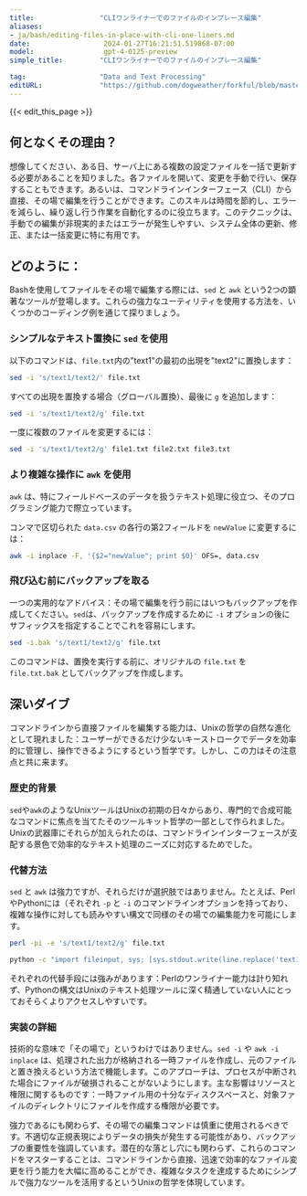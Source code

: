 ```yaml
---
title:                "CLIワンライナーでのファイルのインプレース編集"
aliases:
- ja/bash/editing-files-in-place-with-cli-one-liners.md
date:                  2024-01-27T16:21:51.519868-07:00
model:                 gpt-4-0125-preview
simple_title:         "CLIワンライナーでのファイルのインプレース編集"

tag:                  "Data and Text Processing"
editURL:              "https://github.com/dogweather/forkful/blob/master/content/ja/bash/editing-files-in-place-with-cli-one-liners.md"
---
```


{{< edit_this_page >}}

## 何となくその理由？

想像してください、ある日、サーバ上にある複数の設定ファイルを一括で更新する必要があることを知りました。各ファイルを開いて、変更を手動で行い、保存することもできます。あるいは、コマンドラインインターフェース（CLI）から直接、その場で編集を行うことができます。このスキルは時間を節約し、エラーを減らし、繰り返し行う作業を自動化するのに役立ちます。このテクニックは、手動での編集が非現実的またはエラーが発生しやすい、システム全体の更新、修正、または一括変更に特に有用です。

## どのように：

Bashを使用してファイルをその場で編集する際には、`sed` と `awk` という2つの顕著なツールが登場します。これらの強力なユーティリティを使用する方法を、いくつかのコーディング例を通じて探りましょう。

### シンプルなテキスト置換に `sed` を使用

以下のコマンドは、`file.txt`内の"text1"の最初の出現を"text2"に置換します：

```Bash
sed -i 's/text1/text2/' file.txt
```

すべての出現を置換する場合（グローバル置換）、最後に `g` を追加します：

```Bash
sed -i 's/text1/text2/g' file.txt
```

一度に複数のファイルを変更するには：

```Bash
sed -i 's/text1/text2/g' file1.txt file2.txt file3.txt
```

### より複雑な操作に `awk` を使用

`awk` は、特にフィールドベースのデータを扱うテキスト処理に役立つ、そのプログラミング能力で際立っています。

コンマで区切られた `data.csv` の各行の第2フィールドを `newValue` に変更するには：

```Bash
awk -i inplace -F, '{$2="newValue"; print $0}' OFS=, data.csv
```

### 飛び込む前にバックアップを取る

一つの実用的なアドバイス：その場で編集を行う前にはいつもバックアップを作成してください。`sed`は、バックアップを作成するために `-i` オプションの後にサフィックスを指定することでこれを容易にします。

```Bash
sed -i.bak 's/text1/text2/g' file.txt
```

このコマンドは、置換を実行する前に、オリジナルの `file.txt` を `file.txt.bak` としてバックアップを作成します。

## 深いダイブ

コマンドラインから直接ファイルを編集する能力は、Unixの哲学の自然な進化として現れました：ユーザーができるだけ少ないキーストロークでデータを効率的に管理し、操作できるようにするという哲学です。しかし、この力はその注意点と共に来ます。

### 歴史的背景

`sed`や`awk`のようなUnixツールはUnixの初期の日々からあり、専門的で合成可能なコマンドに焦点を当てたそのツールキット哲学の一部として作られました。Unixの武器庫にそれらが加えられたのは、コマンドラインインターフェースが支配する景色で効率的なテキスト処理のニーズに対応するためでした。

### 代替方法

`sed` と `awk` は強力ですが、それらだけが選択肢ではありません。たとえば、PerlやPythonには（それぞれ `-p` と `-i` のコマンドラインオプションを持っており、複雑な操作に対しても読みやすい構文で同様のその場での編集能力を可能にします。

```Bash
perl -pi -e 's/text1/text2/g' file.txt
```

```Bash
python -c "import fileinput, sys; [sys.stdout.write(line.replace('text1', 'text2')) for line in fileinput.input(files='file.txt', inplace=True)]"
```

それぞれの代替手段には強みがあります：Perlのワンライナー能力は計り知れず、Pythonの構文はUnixのテキスト処理ツールに深く精通していない人にとっておそらくよりアクセスしやすいです。

### 実装の詳細

技術的な意味で「その場で」というわけではありません。`sed -i` や `awk -i inplace` は、処理された出力が格納される一時ファイルを作成し、元のファイルと置き換えるという方法で機能します。このアプローチは、プロセスが中断された場合にファイルが破損されることがないようにします。主な影響はリソースと権限に関するものです：一時ファイル用の十分なディスクスペースと、対象ファイルのディレクトリにファイルを作成する権限が必要です。

強力であるにも関わらず、その場での編集コマンドは慎重に使用されるべきです。不適切な正規表現によりデータの損失が発生する可能性があり、バックアップの重要性を強調しています。潜在的な落とし穴にも関わらず、これらのコマンドをマスターすることは、コマンドラインから直接、迅速で効率的なファイル変更を行う能力を大幅に高めることができ、複雑なタスクを達成するためにシンプルで強力なツールを活用するというUnixの哲学を体現しています。
